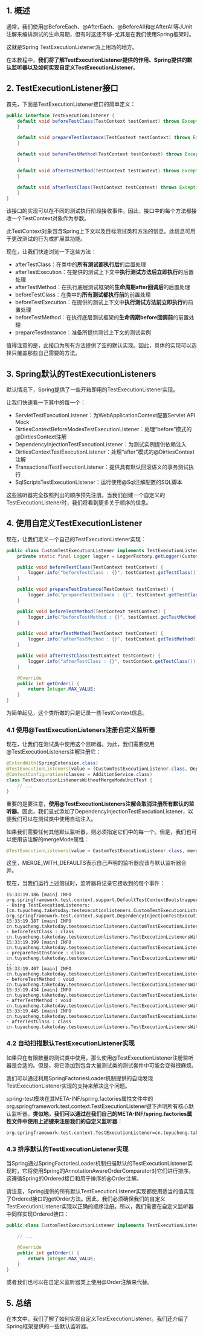 ## 1. 概述

通常，我们使用@BeforeEach、@AfterEach、@BeforeAll和@AfterAll等JUnit注解来编排测试的生命周期，但有时这还不够-尤其是在我们使用Spring框架时。

这就是Spring TestExecutionListener派上用场的地方。

在本教程中，**我们将了解TestExecutionListener提供的作用、Spring提供的默认监听器以及如何实现自定义TestExecutionListener**。

## 2. TestExecutionListener接口

首先，下面是TestExecutionListener接口的简单定义：

```java
public interface TestExecutionListener {
    default void beforeTestClass(TestContext testContext) throws Exception {
    }

    default void prepareTestInstance(TestContext testContext) throws Exception {
    }

    default void beforeTestMethod(TestContext testContext) throws Exception {
    }

    default void afterTestMethod(TestContext testContext) throws Exception {
    }

    default void afterTestClass(TestContext testContext) throws Exception {
    }
}
```

该接口的实现可以在不同的测试执行阶段接收事件。因此，接口中的每个方法都接收一个TestContext对象作为参数。

此TestContext对象包含Spring上下文以及目标测试类和方法的信息。此信息可用于更改测试的行为或扩展其功能。

现在，让我们快速浏览一下这些方法：

+ afterTestClass：在类中的**所有测试都执行后**的后置处理
+ afterTestExecution：在提供的测试上下文中**执行测试方法后立即执行**的后置处理
+ afterTestMethod：在执行底层测试框架的**生命周期after回调后**的后置处理
+ beforeTestClass：在类中的**所有测试都执行前**的前置处理
+ beforeTestExecution：在提供的测试上下文中**执行测试方法前立即执行**的前置处理
+ beforeTestMethod：在执行底层测试框架的**生命周期before回调前**的前置处理
+ prepareTestInstance：准备所提供测试上下文的测试实例

值得注意的是，此接口为所有方法提供了空的默认实现。因此，具体的实现可以选择只覆盖那些自己需要的方法。

## 3. Spring默认的TestExecutionListeners

默认情况下，Spring提供了一些开箱即用的TestExecutionListener实现。

让我们快速看一下其中的每一个：

+ ServletTestExecutionListener：为WebApplicationContext配置Servlet API Mock
+ DirtiesContextBeforeModesTestExecutionListener：处理“before”模式的@DirtiesContext注解
+ DependencyInjectionTestExecutionListener：为测试实例提供依赖注入
+ DirtiesContextTestExecutionListener：处理“after”模式的@DirtiesContext注解
+ TransactionalTestExecutionListener：提供具有默认回滚语义的事务测试执行
+ SqlScriptsTestExecutionListener：运行使用@Sql注解配置的SQL脚本

这些监听器完全按照列出的顺序预先注册。当我们创建一个自定义的TestExecutionListener时，我们将看到更多关于顺序的信息。

## 4. 使用自定义TestExecutionListener

现在，让我们定义一个自己的TestExecutionListener实现：

```java
public class CustomTestExecutionListener implements TestExecutionListener, Ordered {
    private static final Logger logger = LoggerFactory.getLogger(CustomTestExecutionListener.class);

    public void beforeTestClass(TestContext testContext) {
        logger.info("beforeTestClass : {}", testContext.getTestClass());
    }

    public void prepareTestInstance(TestContext testContext) {
        logger.info("prepareTestInstance : {}", testContext.getTestClass());
    }

    public void beforeTestMethod(TestContext testContext) {
        logger.info("beforeTestMethod : {}", testContext.getTestMethod());
    }

    public void afterTestMethod(TestContext testContext) {
        logger.info("afterTestMethod : {}", testContext.getTestMethod());
    }

    public void afterTestClass(TestContext testContext) {
        logger.info("afterTestClass : {}", testContext.getTestClass());
    }

    @Override
    public int getOrder() {
        return Integer.MAX_VALUE;
    }
}
```

为简单起见，这个类所做的只是记录一些TestContext信息。

### 4.1 使用@TestExecutionListeners注册自定义监听器

现在，让我们在测试类中使用这个监听器。为此，我们需要使用@TestExecutionListeners注解注册它：

```java
@ExtendWith(SpringExtension.class)
@TestExecutionListeners(value = {CustomTestExecutionListener.class, DependencyInjectionTestExecutionListener.class})
@ContextConfiguration(classes = AdditionService.class)
class TestExecutionListenersWithoutMergeModeUnitTest {
    // ...
}
```

重要的是要注意，**使用@TestExecutionListeners注解会取消注册所有默认的监听器**。因此，我们显式添加了DependencyInjectionTestExecutionListener，以便我们可以在测试类中使用自动注入。

如果我们需要任何其他默认监听器，则必须指定它们中的每一个。但是，我们也可以使用该注解的mergeMode属性：

```java
@TestExecutionListeners(value = CustomTestExecutionListener.class, mergeMode = MergeMode.MERGE_WITH_DEFAULTS)
```

这里，MERGE_WITH_DEFAULTS表示自己声明的监听器应该与默认监听器合并。

现在，当我们运行上述测试时，监听器将记录它接收到的每个事件：

```shell
15:33:19.186 [main] INFO org.springframework.test.context.support.DefaultTestContextBootstrapper - Using TestExecutionListeners: [cn.tuyucheng.taketoday.testexecutionlisteners.CustomTestExecutionListener@e350b40, org.springframework.test.context.support.DependencyInjectionTestExecutionListener@41a0aa7d]
15:33:19.187 [main] INFO cn.tuyucheng.taketoday.testexecutionlisteners.CustomTestExecutionListener - beforeTestClass : class cn.tuyucheng.taketoday.testexecutionlisteners.TestExecutionListenersWithoutMergeModeUnitTest
15:33:19.199 [main] INFO cn.tuyucheng.taketoday.testexecutionlisteners.CustomTestExecutionListener - prepareTestInstance : class cn.tuyucheng.taketoday.testexecutionlisteners.TestExecutionListenersWithoutMergeModeUnitTest
...
15:33:19.407 [main] INFO cn.tuyucheng.taketoday.testexecutionlisteners.CustomTestExecutionListener - beforeTestMethod : void cn.tuyucheng.taketoday.testexecutionlisteners.TestExecutionListenersWithoutMergeModeUnitTest.whenValidNumbersPassed_thenReturnSum()
15:33:19.434 [main] INFO cn.tuyucheng.taketoday.testexecutionlisteners.CustomTestExecutionListener - afterTestMethod : void cn.tuyucheng.taketoday.testexecutionlisteners.TestExecutionListenersWithoutMergeModeUnitTest.whenValidNumbersPassed_thenReturnSum()
15:33:19.445 [main] INFO cn.tuyucheng.taketoday.testexecutionlisteners.CustomTestExecutionListener - afterTestClass : class cn.tuyucheng.taketoday.testexecutionlisteners.TestExecutionListenersWithoutMergeModeUnitTest
```

### 4.2 自动扫描默认TestExecutionListener实现

如果只在有限数量的测试类中使用，那么使用@TestExecutionListener注册监听器是合适的。但是，将它添加到包含大量测试类的测试套件中可能会变得很麻烦。

我们可以通过利用SpringFactoriesLoader机制提供的自动发现TestExecutionListener实现的支持来解决这个问题。

spring-test模块在其META-INF/spring.factories属性文件中的org.springframework.test.context.TestExecutionListener键下声明所有核心默认监听器。**类似地，我们可以通过在我们自己的META-INF/spring.factories属性文件中使用上述键来注册我们的自定义监听器**：

```properties
org.springframework.test.context.TestExecutionListener=cn.tuyucheng.taketoday.testexecutionlisteners.CustomTestExecutionListener
```

### 4.3 排序默认的TestExecutionListener实现

当Spring通过SpringFactoriesLoader机制扫描默认的TestExecutionListener实现时，它将使用Spring的AnnotationAwareOrderComparator对它们进行排序。这遵循Spring的Ordered接口和用于排序的@Order注解。

请注意，Spring提供的所有默认TestExecutionListener实现都使用适当的值实现了Ordered接口的getOrder方法。因此，我们必须确保我们的自定义TestExecutionListener实现以正确的顺序注册。所以，我们需要在自定义监听器中同样实现Ordered接口：

```java
public class CustomTestExecutionListener implements TestExecutionListener, Ordered {

    // ...

    @Override
    public int getOrder() {
        return Integer.MAX_VALUE;
    }
}
```

或者我们也可以在自定义监听器类上使用@Order注解来代替。

## 5. 总结

在本文中，我们了解了如何实现自定义TestExecutionListener。我们还介绍了Spring框架提供的一些默认监听器。